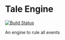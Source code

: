 # Tale Engine

[![Build Status](https://dev.azure.com/WikkaLab/TaleEngine/_apis/build/status/TaleEngine%20build?branchName=dev)](https://dev.azure.com/WikkaLab/TaleEngine/_build/latest?definitionId=8&branchName=dev)

An engine to rule all events